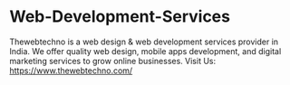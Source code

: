 # Web-Development-Services
Thewebtechno is a web design &amp; web development services provider in India. We offer quality web design, mobile apps development, and digital marketing services to grow online businesses. Visit Us: https://www.thewebtechno.com/
